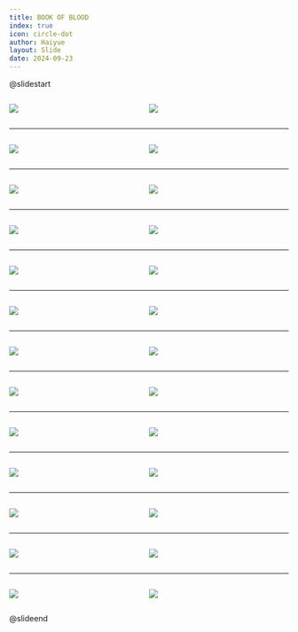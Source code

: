 ```yaml
---
title: BOOK OF BLOOD
index: true
icon: circle-dot
author: Haiyue
layout: Slide
date: 2024-09-23
---
```

 
@slidestart

<div style="display:flex">
<div style="flex:1">

![](https://raw.githubusercontent.com/yclord/reading/refs/heads/master/english/Level-V/BOOK%20OF%20BLOOD/001.webp)
</div>
<div style="flex:1">

![](https://raw.githubusercontent.com/yclord/reading/refs/heads/master/english/Level-V/BOOK%20OF%20BLOOD/002.webp)
</div>
</div>

---

<div style="display:flex">
<div style="flex:1">

![](https://raw.githubusercontent.com/yclord/reading/refs/heads/master/english/Level-V/BOOK%20OF%20BLOOD/003.webp)
</div>
<div style="flex:1">

![](https://raw.githubusercontent.com/yclord/reading/refs/heads/master/english/Level-V/BOOK%20OF%20BLOOD/004.webp)
</div>
</div>

---

<div style="display:flex">
<div style="flex:1">

![](https://raw.githubusercontent.com/yclord/reading/refs/heads/master/english/Level-V/BOOK%20OF%20BLOOD/005.webp)
</div>
<div style="flex:1">

![](https://raw.githubusercontent.com/yclord/reading/refs/heads/master/english/Level-V/BOOK%20OF%20BLOOD/006.webp)
</div>
</div>

---

<div style="display:flex">
<div style="flex:1">

![](https://raw.githubusercontent.com/yclord/reading/refs/heads/master/english/Level-V/BOOK%20OF%20BLOOD/007.webp)
</div>
<div style="flex:1">

![](https://raw.githubusercontent.com/yclord/reading/refs/heads/master/english/Level-V/BOOK%20OF%20BLOOD/008.webp)
</div>
</div>

---

<div style="display:flex">
<div style="flex:1">

![](https://raw.githubusercontent.com/yclord/reading/refs/heads/master/english/Level-V/BOOK%20OF%20BLOOD/009.webp)
</div>
<div style="flex:1">

![](https://raw.githubusercontent.com/yclord/reading/refs/heads/master/english/Level-V/BOOK%20OF%20BLOOD/010.webp)
</div>
</div>

---

<div style="display:flex">
<div style="flex:1">

![](https://raw.githubusercontent.com/yclord/reading/refs/heads/master/english/Level-V/BOOK%20OF%20BLOOD/011.webp)
</div>
<div style="flex:1">

![](https://raw.githubusercontent.com/yclord/reading/refs/heads/master/english/Level-V/BOOK%20OF%20BLOOD/012.webp)
</div>
</div>

---

<div style="display:flex">
<div style="flex:1">

![](https://raw.githubusercontent.com/yclord/reading/refs/heads/master/english/Level-V/BOOK%20OF%20BLOOD/013.webp)
</div>
<div style="flex:1">

![](https://raw.githubusercontent.com/yclord/reading/refs/heads/master/english/Level-V/BOOK%20OF%20BLOOD/014.webp)
</div>
</div>

---

<div style="display:flex">
<div style="flex:1">

![](https://raw.githubusercontent.com/yclord/reading/refs/heads/master/english/Level-V/BOOK%20OF%20BLOOD/015.webp)
</div>
<div style="flex:1">

![](https://raw.githubusercontent.com/yclord/reading/refs/heads/master/english/Level-V/BOOK%20OF%20BLOOD/016.webp)
</div>
</div>

---

<div style="display:flex">
<div style="flex:1">

![](https://raw.githubusercontent.com/yclord/reading/refs/heads/master/english/Level-V/BOOK%20OF%20BLOOD/017.webp)
</div>
<div style="flex:1">

![](https://raw.githubusercontent.com/yclord/reading/refs/heads/master/english/Level-V/BOOK%20OF%20BLOOD/018.webp)
</div>
</div>

---

<div style="display:flex">
<div style="flex:1">

![](https://raw.githubusercontent.com/yclord/reading/refs/heads/master/english/Level-V/BOOK%20OF%20BLOOD/019.webp)
</div>
<div style="flex:1">

![](https://raw.githubusercontent.com/yclord/reading/refs/heads/master/english/Level-V/BOOK%20OF%20BLOOD/020.webp)
</div>
</div>

---

<div style="display:flex">
<div style="flex:1">

![](https://raw.githubusercontent.com/yclord/reading/refs/heads/master/english/Level-V/BOOK%20OF%20BLOOD/021.webp)
</div>
<div style="flex:1">

![](https://raw.githubusercontent.com/yclord/reading/refs/heads/master/english/Level-V/BOOK%20OF%20BLOOD/022.webp)
</div>
</div>

---

<div style="display:flex">
<div style="flex:1">

![](https://raw.githubusercontent.com/yclord/reading/refs/heads/master/english/Level-V/BOOK%20OF%20BLOOD/023.webp)
</div>
<div style="flex:1">

![](https://raw.githubusercontent.com/yclord/reading/refs/heads/master/english/Level-V/BOOK%20OF%20BLOOD/024.webp)
</div>
</div>

---

<div style="display:flex">
<div style="flex:1">

![](https://raw.githubusercontent.com/yclord/reading/refs/heads/master/english/Level-V/BOOK%20OF%20BLOOD/025.webp)
</div>
<div style="flex:1">

![](https://raw.githubusercontent.com/yclord/reading/refs/heads/master/english/Level-V/BOOK%20OF%20BLOOD/026.webp)
</div>
</div>

@slideend
